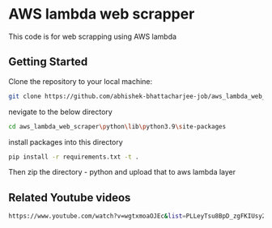 # AWS lambda web scrapper
This code is for web scrapping using AWS lambda

## Getting Started
Clone the repository to your local machine:
```bash
git clone https://github.com/abhishek-bhattacharjee-job/aws_lambda_web_scraper.git
```
nevigate to the below directory
```bash
cd aws_lambda_web_scraper\python\lib\python3.9\site-packages
```
install packages into this directory
```bash
pip install -r requirements.txt -t .
```
Then zip the directory - python and upload that to aws lambda layer

## Related Youtube videos
```bash
https://www.youtube.com/watch?v=wgtxmoaOJEc&list=PLLeyTsu8BpD_zgFKIUsy2EOo1B2rMiAvd
```
